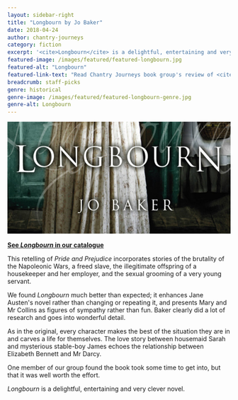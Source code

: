 ```yaml
---
layout: sidebar-right
title: "Longbourn by Jo Baker"
date: 2018-04-24
author: chantry-journeys
category: fiction
excerpt: '<cite>Longbourn</cite> is a delightful, entertaining and very clever novel.'
featured-image: /images/featured/featured-longbourn.jpg
featured-alt: "Longbourn"
featured-link-text: "Read Chantry Journeys book group's review of <cite>Longbourn</cite>"
breadcrumb: staff-picks
genre: historical
genre-image: /images/featured/featured-longbourn-genre.jpg
genre-alt: Longbourn
---
```


![Longbourn](/images/featured/featured-longbourn.jpg)

**[See <cite>Longbourn</cite> in our catalogue](https://suffolk.spydus.co.uk/cgi-bin/spydus.exe/ENQ/OPAC/BIBENQ?BRN=1511932)**

This retelling of <cite>Pride and Prejudice</cite> incorporates stories of the brutality of the Napoleonic Wars, a freed slave, the illegitimate offspring of a housekeeper and her employer, and the sexual grooming of a very young servant.

We found <cite>Longbourn</cite> much better than expected; it enhances Jane Austen's novel rather than changing or repeating it, and presents Mary and Mr Collins as figures of sympathy rather than fun. Baker clearly did a lot of research and goes into wonderful detail.

As in the original, every character makes the best of the situation they are in and carves a life for themselves. The love story between housemaid Sarah and mysterious stable-boy James echoes the relationship between Elizabeth Bennett and Mr Darcy.

One member of our group found the book took some time to get into, but that it was well worth the effort.

<cite>Longbourn</cite> is a delightful, entertaining and very clever novel.
